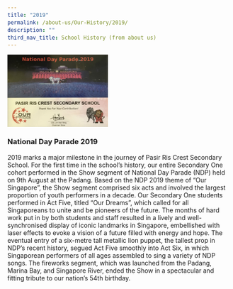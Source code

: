 ```yaml
---
title: "2019"
permalink: /about-us/Our-History/2019/
description: ""
third_nav_title: School History (from about us)
---
```

<img src="/images/2019.jpg" style="width:45%" align="left">

<br clear="left">

### National Day Parade 2019
2019 marks a major milestone in the journey of Pasir Ris Crest Secondary School.  For the first time in the school’s history, our entire Secondary One cohort performed in the Show segment of National Day Parade (NDP) held on 9th August at the Padang.  Based on the NDP 2019 theme of “Our Singapore”, the Show segment comprised six acts and involved the largest proportion of youth performers in a decade. Our Secondary One students performed in Act Five, titled “Our Dreams”, which called for all Singaporeans to unite and be pioneers of the future.  The months of hard work put in by both students and staff resulted in a lively and well-synchronised display of iconic landmarks in Singapore, embellished with laser effects to evoke a vision of a future filled with energy and hope.  The eventual entry of a six-metre tall metallic lion puppet, the tallest prop in NDP’s recent history, segued Act Five smoothly into Act Six, in which Singaporean performers of all ages assembled to sing a variety of NDP songs.  The fireworks segment, which was launched from the Padang, Marina Bay, and Singapore River, ended the Show in a spectacular and fitting tribute to our nation’s 54th birthday.